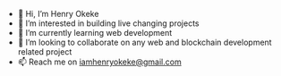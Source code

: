 - 👋 Hi, I’m Henry Okeke
- 👀 I’m interested in building live changing projects
- 🌱 I’m currently learning web development
- 💞️ I’m looking to collaborate on any web and blockchain development related project
- 📫 Reach me on iamhenryokeke@gmail.com

<!---
IamHenryOkeke/IamHenryOkeke is a ✨ special ✨ repository because its `README.md` (this file) appears on your GitHub profile.
You can click the Preview link to take a look at your changes.
--->
